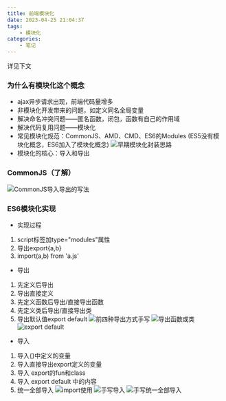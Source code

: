 ```yaml
---
title: 前端模块化
date: 2023-04-25 21:04:37
tags:
    - 模块化
categories:
    - 笔记
---
```

详见下文
<!--more-->
### 为什么有模块化这个概念
+ ajax异步请求出现，前端代码量增多
+ 非模块化开发带来的问题，如定义同名全局变量
+ 解决命名冲突问题——匿名函数，闭包，函数有自己的作用域
+ 解决代码复用问题——模块化
+ 常见模块化规范：CommonJS、AMD、CMD、ES6的Modules
(ES5没有模块化概念，ES6加入了模块化概念)
![早期模块化封装思路](https://i.328888.xyz/2023/04/25/isoIoN.png)
+ 模块化的核心：导入和导出
### CommonJS（了解）
![CommonJS导入导出的写法](https://i.328888.xyz/2023/04/25/iso5x5.png)
### ES6模块化实现
+ 实现过程
1. script标签加type="modules"属性
2. 导出export{a,b}
3. import(a,b) from 'a.js'

+ 导出

1. 先定义后导出
2. 导出直接定义
3. 先定义函数后导出/直接导出函数
4. 先定义类后导出/直接导出类
5. 导出默认值export default
![前四种导出方式手写](https://i.328888.xyz/2023/04/25/isvJ6C.png)
![导出函数或类](https://i.328888.xyz/2023/04/25/isKBDJ.png)
![export default](https://i.328888.xyz/2023/04/25/isPi0C.png)

+ 导入

1. 导入{}中定义的变量
2. 导入直接导出export定义的变量
3. 导入 export的fun和class
4. 导入 export default 中的内容
5. 统一全部导入
![import使用](https://i.328888.xyz/2023/04/25/isP9jA.png)
![手写导入](https://i.328888.xyz/2023/04/25/isTto5.png)
![手写统一全部导入](https://i.328888.xyz/2023/04/25/isTOMC.png)